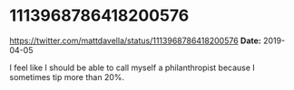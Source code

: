 # 1113968786418200576
https://twitter.com/mattdavella/status/1113968786418200576
**Date:** 2019-04-05

I feel like I should be able to call myself a philanthropist because I sometimes tip more than 20%.
